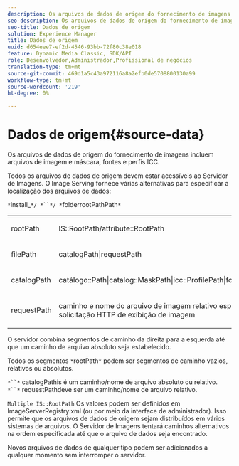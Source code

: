 ```yaml
---
description: Os arquivos de dados de origem do fornecimento de imagens incluem arquivos de imagem e máscara, fontes e perfis ICC.
seo-description: Os arquivos de dados de origem do fornecimento de imagens incluem arquivos de imagem e máscara, fontes e perfis ICC.
seo-title: Dados de origem
solution: Experience Manager
title: Dados de origem
uuid: d654eee7-ef2d-4546-93bb-72f80c38e018
feature: Dynamic Media Classic, SDK/API
role: Desenvolvedor,Administrador,Profissional de negócios
translation-type: tm+mt
source-git-commit: 469d1a5c43a972116a8a2efb0de5708800130a99
workflow-type: tm+mt
source-wordcount: '219'
ht-degree: 0%

---
```



# Dados de origem{#source-data}

Os arquivos de dados de origem do fornecimento de imagens incluem arquivos de imagem e máscara, fontes e perfis ICC.

Todos os arquivos de dados de origem devem estar acessíveis ao Servidor de Imagens. O Image Serving fornece várias alternativas para especificar a localização dos arquivos de dados:

`*`install_`*/ *``*/ *`folderrootPathPath`*`

<table id="simpletable_26686444C7EF46D6BC4C0490C8010BF9"> 
 <tr class="strow"> 
  <td class="stentry"> <p><span class="codeph"> <span class="varname"> rootPath</span></span> </p></td> 
  <td class="stentry"> <p><span class="codeph"> IS::RootPath/attribute::RootPath</span> </p></td> 
 </tr> 
 <tr class="strow"> 
  <td class="stentry"> <p><span class="codeph"> <span class="varname"> filePath  </span></span> </p></td> 
  <td class="stentry"> <p><span class="codeph"> catalogPath|requestPath</span> </p></td> 
 </tr> 
 <tr class="strow"> 
  <td class="stentry"> <p><span class="codeph"> <span class="varname"> catalogPath</span></span> </p></td> 
  <td class="stentry"> <p><span class="codeph"> catálogo::Path|catalog::MaskPath|icc::ProfilePath|font::FontPath|font::MetricsPath</span> </p></td> 
 </tr> 
 <tr class="strow"> 
  <td class="stentry"> <p><span class="codeph"> <span class="varname"> requestPath</span></span> </p></td> 
  <td class="stentry"> <p><span class="codeph"> caminho e nome do arquivo de imagem relativo especificados em uma solicitação HTTP de exibição de imagem</span> </p></td> 
 </tr> 
</table>

O servidor combina segmentos de caminho da direita para a esquerda até que um caminho de arquivo absoluto seja estabelecido.

Todos os segmentos `*`rootPath`*` podem ser segmentos de caminho vazios, relativos ou absolutos.

`*``*` catalogPathis é um caminho/nome de arquivo absoluto ou relativo. `*``*` requestPathdeve ser um caminho/nome de arquivo relativo.

`Multiple IS::RootPath` Os valores podem ser definidos em ImageServerRegistry.xml (ou por meio da interface de administrador). Isso permite que os arquivos de dados de origem sejam distribuídos em vários sistemas de arquivos. O Servidor de Imagens tentará caminhos alternativos na ordem especificada até que o arquivo de dados seja encontrado.

Novos arquivos de dados de qualquer tipo podem ser adicionados a qualquer momento sem interromper o servidor.
